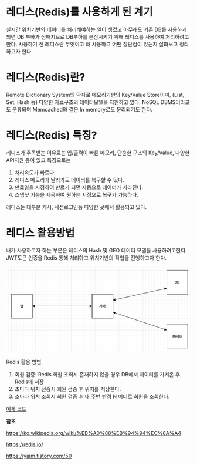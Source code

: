 # 레디스(Redis)를 사용하게 된 계기
실시간 위치기반의 데이터를 처리해야하는 일이 생겼고 아무래도 기존 DB를 사용하게되면 DB 부하가 심해지므로 DB부하를 분산시키기 위해 레디스를 사용하여 처리하려고한다.
사용하기 전 레디스란 무엇이고 왜 사용하고 어떤 장단점이 있는지 살펴보고 정리하고자 한다.

# 레디스(Redis)란?
Remote Dictionary System의 약자로 메모리기반의 Key/Value Store이며,
(List, Set, Hash 등) 다양한 자료구조의 데이터모델을 지원하고 있다.
NoSQL DBMS이라고도 분류되며 Memcached와 같은 In memory로도 분리되기도 한다.

# 레디스(Redis) 특징?
레디스가 주목받는 이유로는 입/출력이 빠른 메모리, 단순한 구조의 Key/Value, 다양한 API지원 등이 있고
특징으로는
1. 처리속도가 빠르다.
2. 레디스 메모리가 날라가도 데이터를 복구할 수 있다.
3. 만료일을 지정하여 만료가 되면 자동으로 데이터가 사라진다.
4. 스냅샷 기능을 제공하여 원하는 시점으로 복구가 가능하다.

레디스는 대부분 캐시, 세션로그인등 다양한 곳에서 활용되고 있다.

# 레디스 활용방법
내가 사용하고자 하는 부분은 레디스의 Hash 및 GEO 데이터 모델을 사용하려고한다.
JWT토큰 인증을 Redis 통해 처리하고 위치기반의 작업을 진행하고자 한다.

![그림](/Redis/img.jpg)

Redis 활용 방법
1. 회원 검증: Redis 회원 조회시 존재하지 않을 경우 DB에서 데이터를 가져온 후 Redis에 저장
1. 초마다 위치 전송시 회원 검증 후 위치를 저장한다.
2. 초마다 위치 조회시 회원 검증 후 내 주변 반경 N 미터로 회원을 조회한다.

[예제 코드](https://github.com/sb-yoon/spring-redis)

**참조**

https://ko.wikipedia.org/wiki/%EB%A0%88%EB%94%94%EC%8A%A4

https://redis.io/

https://yjam.tistory.com/50
